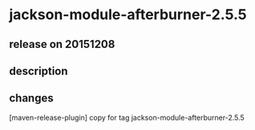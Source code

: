 # jackson-module-afterburner-2.5.5

## release on 20151208

## description

## changes

[maven-release-plugin] copy for tag jackson-module-afterburner-2.5.5

